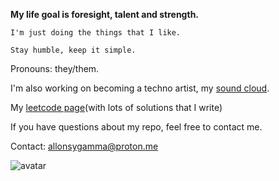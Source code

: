 **My life goal is foresight, talent and strength.**

`I'm just doing the things that I like.`

`Stay humble, keep it simple.`

Pronouns: they/them.

I'm also working on becoming a techno artist, my [sound cloud](https://soundcloud.com/allonsygamma).

My [leetcode page](https://leetcode.com/allonsygamma/)(with lots of solutions that I write)

If you have questions about my repo, feel free to contact me.

Contact: allonsygamma@proton.me

![avatar](http://www.catb.org/hacker-emblem/glider.png)
